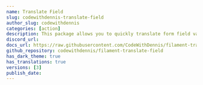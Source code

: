 ```yaml
---
name: Translate Field
slug: codewithdennis-translate-field
author_slug: codewithdennis
categories: [action]
description: This package allows you to quickly translate form field values, like converting a description from Dutch to English, with just one click. It's an efficient solution for instantly translating content in your forms.
discord_url: 
docs_url: https://raw.githubusercontent.com/CodeWithDennis/filament-translate-field/main/README.md
github_repository: codewithdennis/filament-translate-field
has_dark_theme: true
has_translations: true
versions: [3]
publish_date: 
---
```

